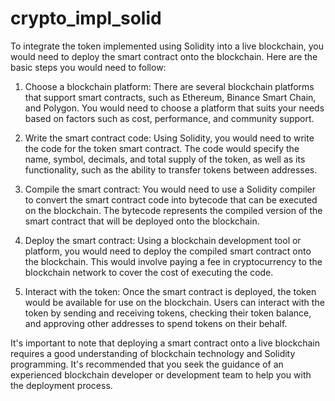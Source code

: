 # crypto_impl_solid

To integrate the token implemented using Solidity into a live blockchain, you would need to deploy the smart contract onto the blockchain. Here are the basic steps you would need to follow:

1. Choose a blockchain platform: There are several blockchain platforms that support smart contracts, such as Ethereum, Binance Smart Chain, and Polygon. You would need to choose a platform that suits your needs based on factors such as cost, performance, and community support.

2. Write the smart contract code: Using Solidity, you would need to write the code for the token smart contract. The code would specify the name, symbol, decimals, and total supply of the token, as well as its functionality, such as the ability to transfer tokens between addresses.

3. Compile the smart contract: You would need to use a Solidity compiler to convert the smart contract code into bytecode that can be executed on the blockchain. The bytecode represents the compiled version of the smart contract that will be deployed onto the blockchain.

4. Deploy the smart contract: Using a blockchain development tool or platform, you would need to deploy the compiled smart contract onto the blockchain. This would involve paying a fee in cryptocurrency to the blockchain network to cover the cost of executing the code.

5. Interact with the token: Once the smart contract is deployed, the token would be available for use on the blockchain. Users can interact with the token by sending and receiving tokens, checking their token balance, and approving other addresses to spend tokens on their behalf.

It's important to note that deploying a smart contract onto a live blockchain requires a good understanding of blockchain technology and Solidity programming. It's recommended that you seek the guidance of an experienced blockchain developer or development team to help you with the deployment process.
